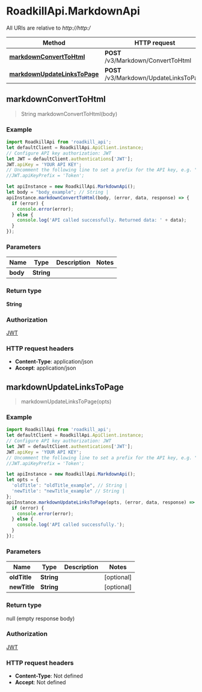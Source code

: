 # RoadkillApi.MarkdownApi

All URIs are relative to *http://http:/*

Method | HTTP request | Description
------------- | ------------- | -------------
[**markdownConvertToHtml**](MarkdownApi.md#markdownConvertToHtml) | **POST** /v3/Markdown/ConvertToHtml | 
[**markdownUpdateLinksToPage**](MarkdownApi.md#markdownUpdateLinksToPage) | **POST** /v3/Markdown/UpdateLinksToPage | 



## markdownConvertToHtml

> String markdownConvertToHtml(body)



### Example

```javascript
import RoadkillApi from 'roadkill_api';
let defaultClient = RoadkillApi.ApiClient.instance;
// Configure API key authorization: JWT
let JWT = defaultClient.authentications['JWT'];
JWT.apiKey = 'YOUR API KEY';
// Uncomment the following line to set a prefix for the API key, e.g. "Token" (defaults to null)
//JWT.apiKeyPrefix = 'Token';

let apiInstance = new RoadkillApi.MarkdownApi();
let body = "body_example"; // String | 
apiInstance.markdownConvertToHtml(body, (error, data, response) => {
  if (error) {
    console.error(error);
  } else {
    console.log('API called successfully. Returned data: ' + data);
  }
});
```

### Parameters


Name | Type | Description  | Notes
------------- | ------------- | ------------- | -------------
 **body** | **String**|  | 

### Return type

**String**

### Authorization

[JWT](../README.md#JWT)

### HTTP request headers

- **Content-Type**: application/json
- **Accept**: application/json


## markdownUpdateLinksToPage

> markdownUpdateLinksToPage(opts)



### Example

```javascript
import RoadkillApi from 'roadkill_api';
let defaultClient = RoadkillApi.ApiClient.instance;
// Configure API key authorization: JWT
let JWT = defaultClient.authentications['JWT'];
JWT.apiKey = 'YOUR API KEY';
// Uncomment the following line to set a prefix for the API key, e.g. "Token" (defaults to null)
//JWT.apiKeyPrefix = 'Token';

let apiInstance = new RoadkillApi.MarkdownApi();
let opts = {
  'oldTitle': "oldTitle_example", // String | 
  'newTitle': "newTitle_example" // String | 
};
apiInstance.markdownUpdateLinksToPage(opts, (error, data, response) => {
  if (error) {
    console.error(error);
  } else {
    console.log('API called successfully.');
  }
});
```

### Parameters


Name | Type | Description  | Notes
------------- | ------------- | ------------- | -------------
 **oldTitle** | **String**|  | [optional] 
 **newTitle** | **String**|  | [optional] 

### Return type

null (empty response body)

### Authorization

[JWT](../README.md#JWT)

### HTTP request headers

- **Content-Type**: Not defined
- **Accept**: Not defined

